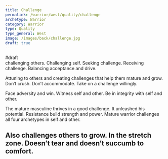 ```yaml
---
title: Challenge
permalink: /warrior/west/quality/challenge
archetype: Warrior
category: Warrior
type: Quality
type_general: West
image: /images/back/challenge.jpg
draft: true
---
```

#draft   
challenging others. Challenging self. Seeking challenge. Receiving challenge. Balancing acceptance and drive.   
  
Attuning to others and creating challenges that help them mature and grow. Don’t crush. Don’t accommodate. Take on a challenge willingly.   
  
Face adversity and win. Witness self and other. Be in integrity with self and other.   
  
The mature masculine thrives in a good challenge. It unleashed his potential. Resistance build strength and power. Mature warrior challenges all four archetypes in self and other.   
  
Also challenges others to grow. In the stretch zone. Doesn’t tear and doesn’t succumb to comfort. 
---
